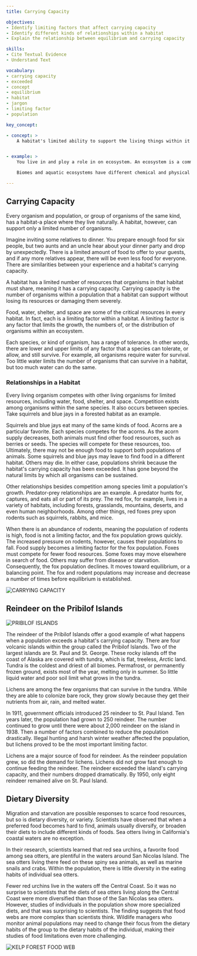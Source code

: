 ```yaml
---
title: Carrying Capacity

objectives:
- Identify limiting factors that affect carrying capacity
- Identify different kinds of relationships within a habitat
- Explain the relationship between equilibrium and carrying capacity

skills:
- Cite Textual Evidence
- Understand Text

vocabulary:
- carrying capacity
- exceeded
- concept
- equilibrium
- habitat
- jargon
- limiting factor
- population

key_concept:

- concept: >
    A habitat's limited ability to support the living things within it is called its carrying capacity. Carrying capacity is shaped by limiting factors in the environment.


- example: >
    You live in and ploy a role in on ecosystem. An ecosystem is a community. or collection of populations of different plants and animals that share a physical environment. In an ecosystem. species live together and interact. Terrestrial ecosystems occur on land. Aquatic ecosystems exist in freshwater and salt water. The largest terrestrial ecosystems are called biomes, and they include different kinds of grasslands, deserts. forests. and alpine or mountain biomes.

    Biomes and aquatic ecosystems have different chemical and physical characteristics. They also have different species of organisms. Think about the plants and animals you see every day in your surroundings. You and they are part of the some ecosystem.

---
```


## Carrying Capacity

Every organism and population, or group of organisms of the same kind, has a habitat-a place where they live naturally. A habitat, however, can support only a limited number of organisms.

Imagine inviting some relatives to dinner. You prepare enough food for six people, but two aunts and an uncle hear about your dinner party and drop by unexpectedly. There is a limited amount of food to offer to your guests, and if any more relatives appear, there will be even less food for everyone. There are similarities between your experience and a habitat's carrying capacity.

A habitat has a limited number of resources that organisms in that habitat must share, meaning it has a carrying capacity. Carrying capacity is the number of organisms within a population that a habitat can support without losing its resources or damaging them severely.

Food, water, shelter, and space are some of the critical resources in every habitat. In fact, each is a limiting factor within a habitat. A limiting factor is any factor that limits the growth, the numbers of, or the distribution of organisms within an ecosystem.

Each species, or kind of organism, has a range of tolerance. In other words, there are lower and upper limits of any factor that a species can tolerate, or allow, and still survive. For example, all organisms require water for survival. Too little water limits the number of organisms that can survive in a habitat, but too much water can do the same.

### Relationships in a Habitat

Every living organism competes with other living organisms for limited resources, including water, food, shelter, and space. Competition exists among organisms within the same species. It also occurs between species. Take squirrels and blue jays in a forested habitat as an example.

Squirrels and blue jays eat many of the same kinds of food. Acorns are a particular favorite. Each species competes for the acorns. As the acorn supply decreases, both animals must find other food resources, such as berries or seeds. The species will compete for these resources, too. Ultimately, there may not be enough food to support both populations of animals. Some squirrels and blue jays may leave to find food in a different habitat. Others may die. In either case, populations shrink because the habitat's carrying capacity has been exceeded. It has gone beyond the natural limits by which all organisms can be sustained.

Other relationships besides competition among species limit a population's growth. Predator-prey relationships are an example. A predator hunts for, captures, and eats all or part of its prey. The red fox, for example, lives in a variety of habitats, including forests, grasslands, mountains, deserts, and even human neighborhoods. Among other things, red foxes prey upon rodents such as squirrels, rabbits, and mice.

When there is an abundance of rodents, meaning the population of rodents is high, food is not a limiting factor, and the fox population grows quickly. The increased pressure on rodents, however, causes their populations to fall. Food supply becomes a limiting factor for the fox population. Foxes must compete for fewer food resources. Some foxes may move elsewhere in search of food. Others may suffer from disease or starvation. Consequently, the fox population declines. It moves toward equilibrium, or a balancing point. The fox and rodent populations may increase and decrease a number of times before equilibrium is established.

![CARRYING CAPACITY]()

## Reindeer on the Pribilof Islands

![PRIBILOF ISLANDS]()

The reindeer of the Pribilof Islands offer a good example of what happens when a population exceeds a habitat's carrying capacity. There are four volcanic islands within the group called the Pribilof Islands. Two of the largest islands are St. Paul and St. George. These rocky islands off the coast of Alaska are covered with tundra, which is flat, treeless, Arctic land. Tundra is the coldest and driest of all biomes. Permafrost, or permanently frozen ground, exists most of the year, melting only in summer. So little liquid water and poor soil limit what grows in the tundra.

Lichens are among the few organisms that can survive in the tundra. While they are able to colonize bare rock, they grow slowly because they get their nutrients from air, rain, and melted water.

In 1911, government officials introduced 25 reindeer to St. Paul Island. Ten years later, the population had grown to 250 reindeer. The number continued to grow until there were about 2,000 reindeer on the island in 1938. Then a number of factors combined to reduce the population drastically. Illegal hunting and harsh winter weather affected the population, but lichens proved to be the most important limiting factor.

Lichens are a major source of food for reindeer. As the reindeer population grew, so did the demand for lichens. Lichens did not grow fast enough to continue feeding the reindeer. The reindeer exceeded the island's carrying capacity, and their numbers dropped dramatically. By 1950, only eight reindeer remained alive on St. Paul Island.

## Dietary Diversity

Migration and starvation are possible responses to scarce food resources, but so is dietary diversity, or variety. Scientists have observed that when a preferred food becomes hard to find, animals usually diversify, or broaden their diets to include different kinds of foods. Sea otters living in California's coastal waters are no exception.

In their research, scientists learned that red sea urchins, a favorite food among sea otters, are plentiful in the waters around San Nicolas Island. The sea otters living there feed on these spiny sea animals, as well as marine snails and crabs. Within the population, there is little diversity in the eating habits of individual sea otters.

Fewer red urchins live in the waters off the Central Coast. So it was no surprise to scientists that the diets of sea otters living along the Central Coast were more diversified than those of the San Nicolas sea otters. However, studies of individuals in the population show more specialized diets, and that was surprising to scientists. The finding suggests that food webs are more complex than scientists think. Wildlife managers who monitor animal populations may need to change their focus from the dietary habits of the group to the dietary habits of the individual, making their studies of food limitations even more challenging.

![KELP FOREST FOOD WEB]()